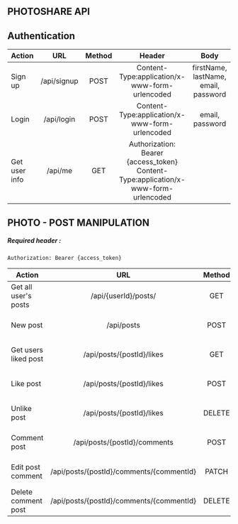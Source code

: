 ## PHOTOSHARE API

## **Authentication**

| Action        | URL           | Method  |Header| Body
| ------------- |:----------:| :-----:| :-----:|:-----:|
| Sign up      | /api/signup | POST |Content-Type:application/x-www-form-urlencoded|firstName, lastName, email, password|
| Login        | /api/login  | POST |Content-Type:application/x-www-form-urlencoded |email, password|
| Get user info        | /api/me | GET |Authorization: Bearer {access_token} <br> Content-Type:application/x-www-form-urlencoded ||

## **PHOTO - POST MANIPULATION**
##### *Required header* :
```Authorization: Bearer {access_token}```


| Action        | URL           | Method  |Header| Body
| ------------- |:----------:| :-----:| :-----:|:-----:|
| Get all user's posts        | /api/{userId}/posts/  | GET |Content-Type:multipart/form-data||
| New post      | /api/posts | POST |Content-Type:multipart/form-data|caption, images|
| Get users liked post      | /api/posts/{postId}/likes | GET |Content-Type:multipart/form-data||
| Like post      | /api/posts/{postId}/likes | POST |Content-Type:multipart/form-data||
| Unlike post      | /api/posts/{postId}/likes | DELETE |Content-Type:multipart/form-data||
| Comment post      | /api/posts/{postId}/comments | POST |Content-Type:multipart/form-data|text|
|Edit post comment| /api/posts/{postId}/comments/{commentId} | PATCH |Content-Type:multipart/form-data|text|
| Delete comment post      | /api/posts/{postId}/comments/{commentId} | DELETE |Content-Type:multipart/form-data||

